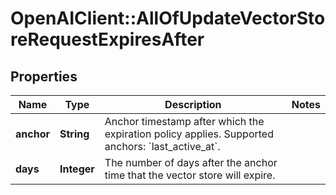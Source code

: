 # OpenAIClient::AllOfUpdateVectorStoreRequestExpiresAfter

## Properties
Name | Type | Description | Notes
------------ | ------------- | ------------- | -------------
**anchor** | **String** | Anchor timestamp after which the expiration policy applies. Supported anchors: &#x60;last_active_at&#x60;. | 
**days** | **Integer** | The number of days after the anchor time that the vector store will expire. | 

